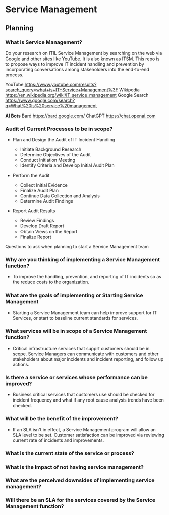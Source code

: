 # Service Management
## Planning ##
### What is Service Management?

Do your research on ITIL Service Management by searching on the web via Google and other sites like YouTube. It is also known as ITSM. This repo is to propose ways to improve IT incident handling and prevention by incorporating conversations among stakeholders into the end-to-end process.

YouTube https://www.youtube.com/results?search_query=what+is+IT+Service+Management%3F
Wikipedia https://en.wikipedia.org/wiki/IT_service_management
Google Search https://www.google.com/search?q=What%20is%20service%20management

**AI Bots**
Bard https://bard.google.com/
ChatGPT https://chat.openai.com


### Audit of Current Processes to be in scope?

- Plan and Design the Audit of IT Incident Handling 
	- Initiate Background Research
	- Determine Objectives of the Audit
	- Conduct Initiation Meeting
	- Identify Criteria and Develop Initial Audit Plan

- Perform the Audit
	- Collect Initial Evidence
	- Finalize Audit Plan
	- Continue Data Collection and Analysis
	- Determine Audit Findings

- Report Audit Results
	- Review Findings
	- Develop Draft Report
	- Obtain Views on the Report
	- Finalize Report


Questions to ask when planning to start a Service Management team
### Why are you thinking of implementing a Service Management function?

- To improve the handling, prevention, and reporting of IT incidents so as the reduce costs to the organization.

### What are the goals of implementing or Starting Service Management

- Starting a Service Management team can help improve support for IT Services, or start to baseline current standards for services.

### What services will be in scope of a Service Management function?

- Critical infrastructure services that supprt customers should be in scope. Service Managers can communicate with customers and other stakeholders about major incidents and incident reporting, and follow up actions.

### Is there a service or services whose performance can be improved?

- Business critical services that customers use should be checked for incident frequency and what if any root cause analysis trends have been checked.

### What will be the benefit of the improvement?

- If an SLA isn't in effect, a Service Management program will allow an SLA level to be set. Customer satisfaction can be improved via reviewing current rate of incidents and improvements.

### What is the current state of the service or process?
### What is the impact of not having service management?
### What are the perceived downsides of implementing service management?
### Will there be an SLA for the services covered by the Service Management function?



